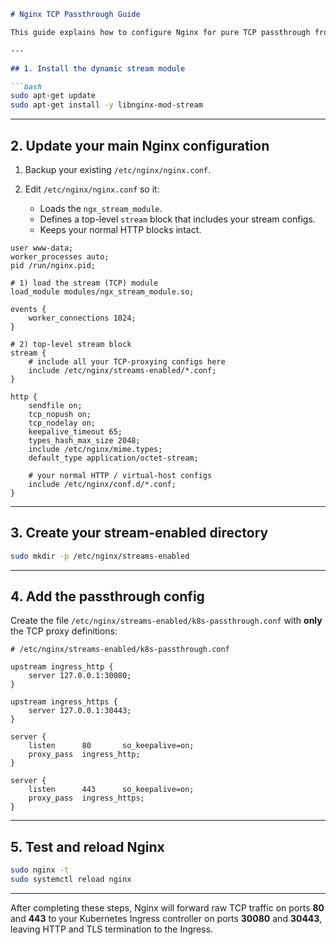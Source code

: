 ````markdown
# Nginx TCP Passthrough Guide

This guide explains how to configure Nginx for pure TCP passthrough from ports **80 → 30080** and **443 → 30443** using the `stream` module.

---

## 1. Install the dynamic stream module

```bash
sudo apt-get update
sudo apt-get install -y libnginx-mod-stream
````

---

## 2. Update your main Nginx configuration

1. Backup your existing `/etc/nginx/nginx.conf`.
2. Edit `/etc/nginx/nginx.conf` so it:

   * Loads the `ngx_stream_module`.
   * Defines a top-level `stream` block that includes your stream configs.
   * Keeps your normal HTTP blocks intact.

```nginx
user www-data;
worker_processes auto;
pid /run/nginx.pid;

# 1) load the stream (TCP) module
load_module modules/ngx_stream_module.so;

events {
    worker_connections 1024;
}

# 2) top-level stream block
stream {
    # include all your TCP-proxying configs here
    include /etc/nginx/streams-enabled/*.conf;
}

http {
    sendfile on;
    tcp_nopush on;
    tcp_nodelay on;
    keepalive_timeout 65;
    types_hash_max_size 2048;
    include /etc/nginx/mime.types;
    default_type application/octet-stream;

    # your normal HTTP / virtual-host configs
    include /etc/nginx/conf.d/*.conf;
}
```

---

## 3. Create your stream-enabled directory

```bash
sudo mkdir -p /etc/nginx/streams-enabled
```

---

## 4. Add the passthrough config

Create the file `/etc/nginx/streams-enabled/k8s-passthrough.conf` with **only** the TCP proxy definitions:

```nginx
# /etc/nginx/streams-enabled/k8s-passthrough.conf

upstream ingress_http {
    server 127.0.0.1:30080;
}

upstream ingress_https {
    server 127.0.0.1:30443;
}

server {
    listen      80       so_keepalive=on;
    proxy_pass  ingress_http;
}

server {
    listen      443      so_keepalive=on;
    proxy_pass  ingress_https;
}
```

---

## 5. Test and reload Nginx

```bash
sudo nginx -t
sudo systemctl reload nginx
```

---

After completing these steps, Nginx will forward raw TCP traffic on ports **80** and **443** to your Kubernetes Ingress controller on ports **30080** and **30443**, leaving HTTP and TLS termination to the Ingress.

